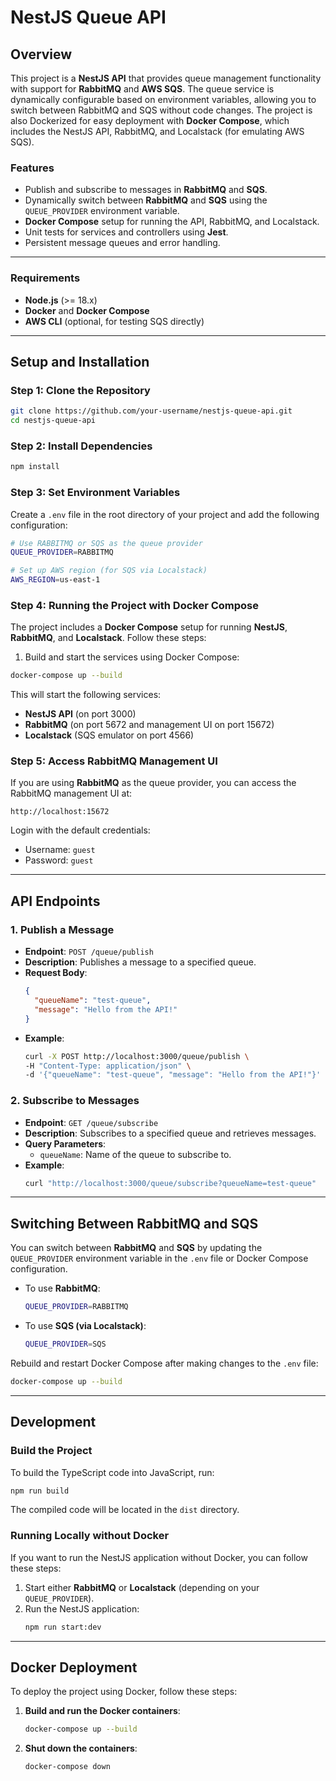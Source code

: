 # NestJS Queue API

## Overview

This project is a **NestJS API** that provides queue management functionality with support for **RabbitMQ** and **AWS SQS**. The queue service is dynamically configurable based on environment variables, allowing you to switch between RabbitMQ and SQS without code changes. The project is also Dockerized for easy deployment with **Docker Compose**, which includes the NestJS API, RabbitMQ, and Localstack (for emulating AWS SQS).

### Features

- Publish and subscribe to messages in **RabbitMQ** and **SQS**.
- Dynamically switch between **RabbitMQ** and **SQS** using the `QUEUE_PROVIDER` environment variable.
- **Docker Compose** setup for running the API, RabbitMQ, and Localstack.
- Unit tests for services and controllers using **Jest**.
- Persistent message queues and error handling.
---
### Requirements

- **Node.js** (>= 18.x)
- **Docker** and **Docker Compose**
- **AWS CLI** (optional, for testing SQS directly)

---
## Setup and Installation

### Step 1: Clone the Repository


```bash
git clone https://github.com/your-username/nestjs-queue-api.git
cd nestjs-queue-api
```

### Step 2: Install Dependencies

```bash
npm install
```

### Step 3: Set Environment Variables

Create a `.env` file in the root directory of your project and add the following configuration:

```bash
# Use RABBITMQ or SQS as the queue provider
QUEUE_PROVIDER=RABBITMQ

# Set up AWS region (for SQS via Localstack)
AWS_REGION=us-east-1
```

### Step 4: Running the Project with Docker Compose

The project includes a **Docker Compose** setup for running **NestJS**, **RabbitMQ**, and **Localstack**. Follow these steps:

1. Build and start the services using Docker Compose:

```bash
docker-compose up --build
```

This will start the following services:
- **NestJS API** (on port 3000)
- **RabbitMQ** (on port 5672 and management UI on port 15672)
- **Localstack** (SQS emulator on port 4566)

### Step 5: Access RabbitMQ Management UI

If you are using **RabbitMQ** as the queue provider, you can access the RabbitMQ management UI at:
```
http://localhost:15672
```
Login with the default credentials:
- Username: `guest`
- Password: `guest`

---

## API Endpoints

### 1. Publish a Message

- **Endpoint**: `POST /queue/publish`
- **Description**: Publishes a message to a specified queue.
- **Request Body**:
  ```json
  {
    "queueName": "test-queue",
    "message": "Hello from the API!"
  }
  ```
- **Example**:
  ```bash
  curl -X POST http://localhost:3000/queue/publish \
  -H "Content-Type: application/json" \
  -d '{"queueName": "test-queue", "message": "Hello from the API!"}'
  ```

### 2. Subscribe to Messages

- **Endpoint**: `GET /queue/subscribe`
- **Description**: Subscribes to a specified queue and retrieves messages.
- **Query Parameters**:
  - `queueName`: Name of the queue to subscribe to.
- **Example**:
  ```bash
  curl "http://localhost:3000/queue/subscribe?queueName=test-queue"
  ```

---

## Switching Between RabbitMQ and SQS

You can switch between **RabbitMQ** and **SQS** by updating the `QUEUE_PROVIDER` environment variable in the `.env` file or Docker Compose configuration.

- To use **RabbitMQ**:
  ```bash
  QUEUE_PROVIDER=RABBITMQ
  ```

- To use **SQS (via Localstack)**:
  ```bash
  QUEUE_PROVIDER=SQS
  ```

Rebuild and restart Docker Compose after making changes to the `.env` file:

```bash
docker-compose up --build
```

---

## Development

### Build the Project

To build the TypeScript code into JavaScript, run:

```bash
npm run build
```

The compiled code will be located in the `dist` directory.

### Running Locally without Docker

If you want to run the NestJS application without Docker, you can follow these steps:

1. Start either **RabbitMQ** or **Localstack** (depending on your `QUEUE_PROVIDER`).
2. Run the NestJS application:
   ```bash
   npm run start:dev
   ```

---

## Docker Deployment

To deploy the project using Docker, follow these steps:

1. **Build and run the Docker containers**:
   ```bash
   docker-compose up --build
   ```

2. **Shut down the containers**:
   ```bash
   docker-compose down
   ```
